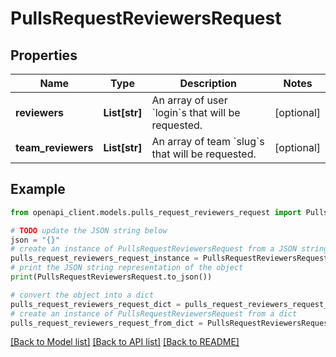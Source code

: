 # PullsRequestReviewersRequest


## Properties

Name | Type | Description | Notes
------------ | ------------- | ------------- | -------------
**reviewers** | **List[str]** | An array of user &#x60;login&#x60;s that will be requested. | [optional] 
**team_reviewers** | **List[str]** | An array of team &#x60;slug&#x60;s that will be requested. | [optional] 

## Example

```python
from openapi_client.models.pulls_request_reviewers_request import PullsRequestReviewersRequest

# TODO update the JSON string below
json = "{}"
# create an instance of PullsRequestReviewersRequest from a JSON string
pulls_request_reviewers_request_instance = PullsRequestReviewersRequest.from_json(json)
# print the JSON string representation of the object
print(PullsRequestReviewersRequest.to_json())

# convert the object into a dict
pulls_request_reviewers_request_dict = pulls_request_reviewers_request_instance.to_dict()
# create an instance of PullsRequestReviewersRequest from a dict
pulls_request_reviewers_request_from_dict = PullsRequestReviewersRequest.from_dict(pulls_request_reviewers_request_dict)
```
[[Back to Model list]](../README.md#documentation-for-models) [[Back to API list]](../README.md#documentation-for-api-endpoints) [[Back to README]](../README.md)


